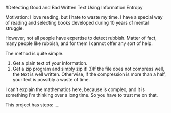 #Detecting Good and Bad Written Text Using Information Entropy

Motivation: I love reading, but I hate to waste my time. I have a special way of reading and selecting books developed during 10 years of mental struggle. 

However, not all people have expertise to detect rubbish. Matter of fact, many people like rubbish, and for them I cannot offer any sort of help.

The method is quite simple.
1) Get a plain text of your information.
2) Get a zip program and simply zip it!
3)If the file does not compress well, the text is well written. Otherwise, if the compression is more than a half, your text is possibly a waste of time.

I can't explain the mathematics here, because is complex, and it is something I'm thinking over a long time. So you have to trust me on that.

This project has steps:
....


